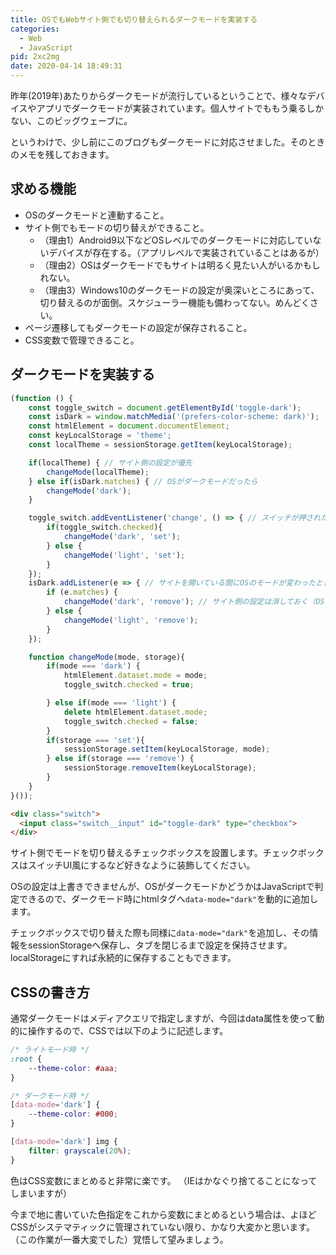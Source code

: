 ```yaml
---
title: OSでもWebサイト側でも切り替えられるダークモードを実装する
categories:
  - Web
  - JavaScript
pid: 2xc2mg
date: 2020-04-14 18:49:31
---
```


昨年(2019年)あたりからダークモードが流行しているということで、様々なデバイスやアプリでダークモードが実装されています。個人サイトでももう乗るしかない、このビッグウェーブに。

というわけで、少し前にこのブログもダークモードに対応させました。そのときのメモを残しておきます。

## 求める機能

- OSのダークモードと連動すること。
- サイト側でもモードの切り替えができること。
  - （理由1）Android9以下などOSレベルでのダークモードに対応していないデバイスが存在する。（アプリレベルで実装されていることはあるが）
  - （理由2）OSはダークモードでもサイトは明るく見たい人がいるかもしれない。
  - （理由3）Windows10のダークモードの設定が奥深いところにあって、切り替えるのが面倒。スケジューラー機能も備わってない。めんどくさい。
- ページ遷移してもダークモードの設定が保存されること。
- CSS変数で管理できること。


## ダークモードを実装する

```javascript
(function () {
    const toggle_switch = document.getElementById('toggle-dark');
    const isDark = window.matchMedia('(prefers-color-scheme: dark)');
    const htmlElement = document.documentElement;
    const keyLocalStorage = 'theme';
    const localTheme = sessionStorage.getItem(keyLocalStorage);

    if(localTheme) { // サイト側の設定が優先
        changeMode(localTheme);
    } else if(isDark.matches) { // OSがダークモードだったら
        changeMode('dark');
    }

    toggle_switch.addEventListener('change', () => { // スイッチが押されたとき
        if(toggle_switch.checked){
            changeMode('dark', 'set');
        } else {
            changeMode('light', 'set');
        }
    });
    isDark.addListener(e => { // サイトを開いている間にOSのモードが変わったとき（そんなことあるのか？）
        if (e.matches) {
            changeMode('dark', 'remove'); // サイト側の設定は消しておく（OSを優先にする）
        } else {
            changeMode('light', 'remove');
        }
    });

    function changeMode(mode, storage){
        if(mode === 'dark') {
            htmlElement.dataset.mode = mode;
            toggle_switch.checked = true;

        } else if(mode === 'light') {
            delete htmlElement.dataset.mode;
            toggle_switch.checked = false;
        }
        if(storage === 'set'){
            sessionStorage.setItem(keyLocalStorage, mode);
        } else if(storage === 'remove') {
            sessionStorage.removeItem(keyLocalStorage);
        }
    }
}());
```

```html
<div class="switch">
  <input class="switch__input" id="toggle-dark" type="checkbox">
</div>
```

サイト側でモードを切り替えるチェックボックスを設置します。チェックボックスはスイッチUI風にするなど好きなように装飾してください。

OSの設定は上書きできませんが、OSがダークモードかどうかはJavaScriptで判定できるので、ダークモード時にhtmlタグへ`data-mode="dark"`を動的に追加します。

チェックボックスで切り替えた際も同様に`data-mode="dark"`を追加し、その情報をsessionStorageへ保存し、タブを閉じるまで設定を保持させます。localStorageにすれば永続的に保存することもできます。


## CSSの書き方

通常ダークモードはメディアクエリで指定しますが、今回はdata属性を使って動的に操作するので、CSSでは以下のように記述します。

```css
/* ライトモード時 */
:root {
    --theme-color: #aaa;
}

/* ダークモード時 */
[data-mode='dark'] {
    --theme-color: #000;
}

[data-mode='dark'] img {
    filter: grayscale(20%);
}
```

色はCSS変数にまとめると非常に楽です。 （IEはかなぐり捨てることになってしまいますが）

今まで地に書いていた色指定をこれから変数にまとめるという場合は、よほどCSSがシステマティックに管理されていない限り、かなり大変かと思います。（この作業が一番大変でした）覚悟して望みましょう。
